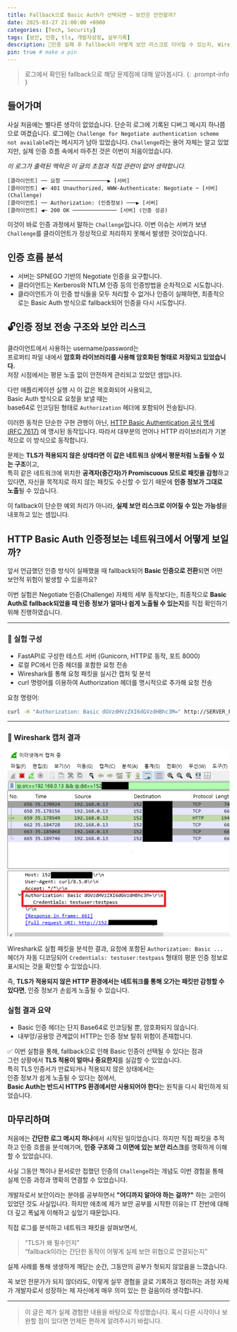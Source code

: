 ```yaml
---
title: Fallback으로 Basic Auth가 선택되면 – 보안은 안전할까?
date: 2025-03-27 21:00:00 +0900
categories: [Tech, Security]
tags: [보안, 인증, tls, 개발자성장, 실무기록]
description: 🔐인증 실패 후 fallback이 어떻게 보안 리스크로 이어질 수 있는지, Wireshark 실험을 통해 확인해봅니다.
pin: true # make a pin
---
```

> 로그에서 확인된 fallback으로 해당 문제점에 대해 알아봅시다.
{: .prompt-info }

## 들어가며

사실 처음에는 별다른 생각이 없었습니다. 단순히 로그에 기록된 디버그 메시지 하나쯤으로 여겼습니다.
로그에는 `Challenge for Negotiate authentication scheme not available`라는 메시지가 남아 있었습니다.
`Challenge`라는 용어 자체는 알고 있었지만, 실제 인증 흐름 속에서 마주친 것은 이번이 처음이었습니다.  

*이 로그가 출력된 맥락은 이 글의 초점과 직접 관련이 없어 생략합니다.*

```
[클라이언트] ── 요청 ──────────────▶ [서버]
[클라이언트] ◀─ 401 Unauthorized, WWW-Authenticate: Negotiate ─ [서버] (Challenge)
[클라이언트] ── Authorization: (인증정보) ───▶ [서버]
[클라이언트] ◀─ 200 OK ────────────── [서버] (인증 성공)
```
이것이 바로 인증 과정에서 말하는 `Challenge`입니다.
이번 이슈는 서버가 보낸 `Challenge`를 클라이언트가 정상적으로 처리하지 못해서 발생한 것이었습니다.

## 인증 흐름 분석

- 서버는 SPNEGO 기반의 Negotiate 인증을 요구합니다.
- 클라이언트는 Kerberos와 NTLM 인증 등의 인증방법을 순차적으로 시도합니다.
- 클라이언트가 이 인증 방식들을 모두 처리할 수 없거나 인증이 실패하면, 최종적으로는 Basic Auth 방식으로 fallback되어 인증을 다시 시도합니다.

## 🔓인증 정보 전송 구조와 보안 리스크

클라이언트에서 사용하는 username/password는  
프로퍼티 파일 내에서 **암호화 라이브러리를 사용해 암호화된 형태로 저장되고 있었습니다.**  
저장 시점에서는 평문 노출 없이 안전하게 관리되고 있었던 셈입니다.

다만 애플리케이션 실행 시 이 값은 복호화되어 사용되고,  
Basic Auth 방식으로 요청을 보낼 때는  
base64로 인코딩된 형태로 `Authorization` 헤더에 포함되어 전송됩니다.

이러한 동작은 단순한 구현 관행이 아닌, 
[HTTP Basic Authentication 공식 명세 (RFC 7617)](https://developer.mozilla.org/en-US/docs/Web/HTTP/Guides/Authentication) 에 명시된 동작입니다. 
따라서 대부분의 언어나 HTTP 라이브러리가 기본적으로 이 방식으로 동작합니다.

문제는 **TLS가 적용되지 않은 상태라면 이 값은 네트워크 상에서 평문처럼 노출될 수 있는 구조**이고,  
특히 같은 네트워크에 위치한 **공격자(중간자)가 Promiscuous 모드로 패킷을 감청**하고 있다면,
자신을 목적지로 하지 않는 패킷도 수신할 수 있기 때문에 **인증 정보가 그대로 노출**될 수 있습니다.

이 fallback이 단순한 예외 처리가 아니라, **실제 보안 리스크로 이어질 수 있는 가능성**을 내포하고 있는 셈입니다.

## HTTP Basic Auth 인증정보는 네트워크에서 어떻게 보일까?
앞서 언급했던 인증 방식이 실패했을 때 fallback되어 **Basic 인증으로 전환**되면 어떤 보안적 위험이 발생할 수 있을까요?

이번 실험은 Negotiate 인증(Challenge) 자체의 세부 동작보다는,
최종적으로 **Basic Auth로 fallback되었을 때 인증 정보가 얼마나 쉽게 노출될 수 있는지**를 직접 확인하기 위해 진행하였습니다.

---

### 🔧 실험 구성

- FastAPI로 구성한 테스트 서버 (Gunicorn, HTTP로 동작, 포트 8000)
- 로컬 PC에서 인증 헤더를 포함한 요청 전송
- Wireshark를 통해 요청 패킷을 실시간 캡처 및 분석
- curl 명령어를 이용하여 Authorization 헤더를 명시적으로 추가해 요청 전송

요청 명령어:

```bash
curl -H "Authorization: Basic dGVzdHVzZXI6dGVzdHBhc3M=" http://SERVER_PUBLIC_IP:8000
```

---

### 🔎 Wireshark 캡처 결과
![wireshark-result](/assets/img/posts/250327.wireShark.png)

Wireshark로 실험 패킷을 분석한 결과, 요청에 포함된 `Authorization: Basic ...` 헤더가 자동 디코딩되어 `Credentials: testuser:testpass` 형태의 평문 인증 정보로 표시되는 것을 확인할 수 있었습니다.

즉, **TLS가 적용되지 않은 HTTP 환경에서는 네트워크를 통해 오가는 패킷만 감청할 수 있다면**, 인증 정보가 손쉽게 노출될 수 있습니다.

### 실험 결과 요약
- Basic 인증 헤더는 단지 Base64로 인코딩될 뿐, 암호화되지 않습니다.
- 내부망/공용망 관계없이 HTTP는 인증 정보 탈취 위험이 존재합니다.

✅ 이번 실험을 통해, fallback으로 인해 Basic 인증이 선택될 수 있다는 점과  
그런 상황에서 **TLS 적용이 얼마나 중요한지**를 실감할 수 있었습니다.  
특히 TLS 인증서가 만료되거나 적용되지 않은 상태에서는  
인증 정보가 쉽게 노출될 수 있다는 점에서,  
**Basic Auth는 반드시 HTTPS 환경에서만 사용되어야 한다**는 원칙을 다시 확인하게 되었습니다.

## 마무리하며

처음에는 **간단한 로그 메시지 하나**에서 시작된 일이었습니다. 하지만 직접 패킷을 추적하고 인증 흐름을 분석해가며, **인증 구조와 그 이면에 있는 보안 리스크**를 명확하게 이해할 수 있었습니다.

사실 그동안 책이나 문서로만 접했던 인증의 `Challenge`라는 개념도 이번 경험을 통해 실제 인증 과정과 명확히 연결할 수 있었습니다.

개발자로서 보안이라는 분야를 공부하면서 **"어디까지 알아야 하는 걸까?"** 하는 고민이 있었던 것도 사실입니다. 하지만 애초에 제가 보안 공부를 시작한 이유는 IT 전반에 대해 더 깊고 폭넓게 이해하고 싶었기 때문입니다.

직접 로그를 분석하고 네트워크 패킷을 살펴보면서,

> “TLS가 왜 필수인지”\
> “fallback이라는 간단한 동작이 어떻게 실제 보안 위협으로 연결되는지”

실제 사례를 통해 생생하게 깨닫는 순간, 그동안의 공부가 헛되지 않았음을 느꼈습니다.

꼭 보안 전문가가 되지 않더라도,
이렇게 실무 경험을 글로 기록하고 정리하는 과정 자체가
개발자로서 성장하는 제 자신에게 매우 의미 있는 한 걸음이라 생각합니다.

---

> 이 글은 제가 실제 경험한 내용을 바탕으로 작성했습니다.
> 혹시 다른 시각이나 보완할 점이 있다면 언제든 편하게 알려주시기 바랍니다.
